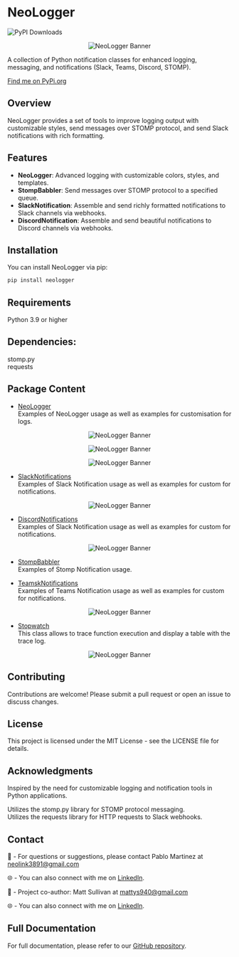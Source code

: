 # NeoLogger

![PyPI Downloads](https://static.pepy.tech/badge/neologger)     
   

<p align="center">
  <img src="docs/imgs/home.png" alt="NeoLogger Banner">
</p>

A collection of Python notification classes for enhanced logging, messaging, and notifications (Slack, Teams, Discord, STOMP).   

[Find me on PyPi.org](https://pypi.org/project/neologger/) 

## Overview

NeoLogger provides a set of tools to improve logging output with customizable styles, send messages over STOMP protocol, and send Slack notifications with rich formatting.

## Features

- **NeoLogger**: Advanced logging with customizable colors, styles, and templates.
- **StompBabbler**: Send messages over STOMP protocol to a specified queue.
- **SlackNotification**: Assemble and send richly formatted notifications to Slack channels via webhooks.
- **DiscordNotification**: Assemble and send beautiful notifications to Discord channels via webhooks.

## Installation

You can install NeoLogger via pip:

```bash
pip install neologger
```

## Requirements

Python 3.9 or higher

## Dependencies:
stomp.py    
requests

## Package Content

- [NeoLogger](docs/neologger.md)    
Examples of NeoLogger usage as well as examples for customisation for logs.

<p align="center">
  <img src="docs/imgs/neologger_6.png" alt="NeoLogger Banner">
</p>
<p align="center">
  <img src="docs/imgs/neologger_11.png" alt="NeoLogger Banner">
</p>
<p align="center">
  <img src="docs/imgs/neologger_16.png" alt="NeoLogger Banner">
</p>

- [SlackNotifications](docs/slacknotifications.md)    
Examples of Slack Notification usage as well as examples for custom for notifications.

<p align="center">
  <img src="docs/imgs/neologger_17.png" alt="NeoLogger Banner">
</p>

- [DiscordNotifications](docs/discordnotifications.md)    
Examples of Slack Notification usage as well as examples for custom for notifications.

<p align="center">
  <img src="docs/imgs/neologger_19.png" alt="NeoLogger Banner">
</p>

- [StompBabbler](docs/stompbabbler.md)    
Examples of Stomp Notification usage.

- [TeamskNotifications](docs/teamsnotifications.md)    
Examples of Teams Notification usage as well as examples for custom for notifications.

<p align="center">
  <img src="docs/imgs/teams_notification_demo.png" alt="NeoLogger Banner">
</p>

- [Stopwatch](docs/stopwatch.md)    
This class allows to trace function execution and display a table with the trace log.

<p align="center">
  <img src="docs/imgs/stopwatch_2.png" alt="NeoLogger Banner">
</p>

## Contributing

Contributions are welcome! Please submit a pull request or open an issue to discuss changes.

## License

This project is licensed under the MIT License - see the LICENSE file for details.

## Acknowledgments

Inspired by the need for customizable logging and notification tools in Python applications.

Utilizes the stomp.py library for STOMP protocol messaging.     
Utilizes the requests library for HTTP requests to Slack webhooks.

## Contact

📧 - For questions or suggestions, please contact Pablo Martinez at neolink3891@gmail.com    

🌐 - You can also connect with me on [LinkedIn](https://www.linkedin.com/in/orlando-martinez-2649051aa).

📧 - Project co-author: Matt Sullivan at mattys940@gmail.com   

🌐 - You can also connect with me on [LinkedIn](https://www.linkedin.com/in/orlando-martinez-2649051aa).

## Full Documentation

For full documentation, please refer to our [GitHub repository](https://github.com/neolink3891/NeoLogger).